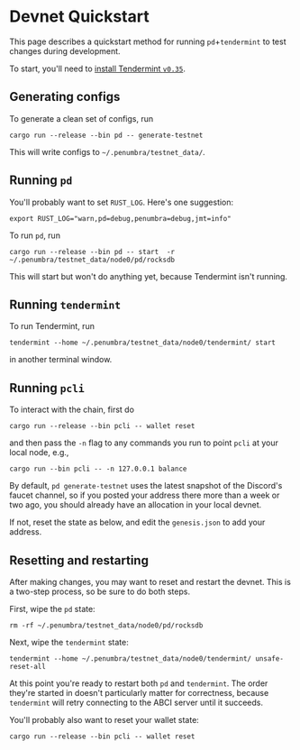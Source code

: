 # Devnet Quickstart

This page describes a quickstart method for running `pd`+`tendermint` to test
changes during development.

To start, you'll need to [install Tendermint `v0.35`](https://docs.tendermint.com/v0.35/introduction/install.html).

## Generating configs

To generate a clean set of configs, run

```
cargo run --release --bin pd -- generate-testnet
```

This will write configs to `~/.penumbra/testnet_data/`.

## Running `pd`

You'll probably want to set `RUST_LOG`.  Here's one suggestion:

```
export RUST_LOG="warn,pd=debug,penumbra=debug,jmt=info"
```

To run `pd`, run

```
cargo run --release --bin pd -- start  -r ~/.penumbra/testnet_data/node0/pd/rocksdb
```

This will start but won't do anything yet, because Tendermint isn't running.

## Running `tendermint`

To run Tendermint, run

```
tendermint --home ~/.penumbra/testnet_data/node0/tendermint/ start
```

in another terminal window.

## Running `pcli`

To interact with the chain, first do

```
cargo run --release --bin pcli -- wallet reset
```

and then pass the `-n` flag to any commands you run to point `pcli` at your local node, e.g.,

```
cargo run --bin pcli -- -n 127.0.0.1 balance
```

By default, `pd generate-testnet` uses the latest snapshot of the Discord's
faucet channel, so if you posted your address there more than a week or two ago,
you should already have an allocation in your local devnet.

If not, reset the state as below, and edit the `genesis.json` to add your address.

## Resetting and restarting

After making changes, you may want to reset and restart the devnet.  This is a
two-step process, so be sure to do both steps.

First, wipe the `pd` state:

```
rm -rf ~/.penumbra/testnet_data/node0/pd/rocksdb
```

Next, wipe the `tendermint` state:

```
tendermint --home ~/.penumbra/testnet_data/node0/tendermint/ unsafe-reset-all
```

At this point you're ready to restart both `pd` and `tendermint`.  The order
they're started in doesn't particularly matter for correctness, because
`tendermint` will retry connecting to the ABCI server until it succeeds.

You'll probably also want to reset your wallet state:

```
cargo run --release --bin pcli -- wallet reset
```
